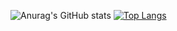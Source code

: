 ![Anurag's GitHub stats](https://github-readme-stats.vercel.app/api?username=sungchi127&theme=algolia&show_icons=true)
[![Top Langs](https://github-readme-stats.vercel.app/api/top-langs/?username=sungchi127&layout=donut)](https://github.com/sungchi127/github-readme-stats)

